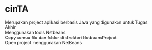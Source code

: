# cinTA
Merupakan project aplikasi berbasis Java yang digunakan untuk Tugas Akhir<br>
Menggunakan tools Netbeans<br>
Copy semua file dan folder di direktori NetbeansProject<br>
Open project menggunakan NetBeans<br>

